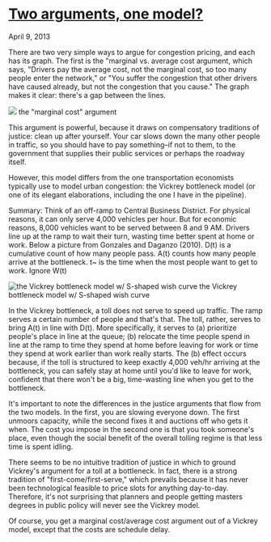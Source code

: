 # [Two arguments, one model?](/2013/04/09/two-arguments-one-model/ "Two arguments, one model?")

April 9, 2013

There are two very simple ways to argue for congestion pricing, and each has its graph. The first is the "marginal vs. average cost argument, which says, "Drivers pay the average cost, not the marginal cost, so too many people enter the network," or "You suffer the congestion that other  drivers have caused already, but not the congestion that you cause." The graph makes it clear: there's a gap between the lines.

![](http://upload.wikimedia.org/wikipedia/commons/c/c7/TE-Pricing-EquilibriumCongestion.png)
the "marginal cost" argument

This argument is powerful, because it draws on compensatory traditions of justice: clean up after yourself. Your car slows down the many other people in traffic, so you should have to pay something&#8211;if not to them, to the government that supplies their public services or perhaps the roadway itself.</p>

However, this model differs from the one transportation economists typically use to model urban congestion: the Vickrey bottleneck model (or one of its elegant elaborations, including the one I have in the pipeline).</p>

Summary: Think of an off-ramp to Central Business District. For physical reasons, it can only serve 4,000 vehicles per hour. But for economic reasons, 8,000 vehicles want to be served between 8 and 9 AM. Drivers line up at the ramp to wait their turn, wasting time better spent at home or work. Below a picture from Gonzales and Daganzo (2010).  D(t) is a cumulative count of how many people pass. A(t) counts how many people arrive at the bottleneck. t~ is the time when the most people want to get to work. Ignore W(t)

![the Vickrey bottleneck model w/ S-shaped wish curve](http://priceroads.com/wp-content/uploads/2013/04/1-s2.0-S0191261512001026-gr1.jpg)
the Vickrey bottleneck model w/ S-shaped wish curve

In the Vickrey bottleneck, a toll does not serve to speed up traffic. The ramp serves a certain number of people and that's that. The toll, rather, serves to bring A(t) in line with D(t). More specifically, it serves to (a) prioritize people's place in line at the queue; (b) relocate the time people spend in line at the ramp to time they spend at home before leaving for work or time they spend at work earlier than work really starts. The (b) effect occurs because, if the toll is structured to keep exactly 4,000 veh/hr arriving at the bottleneck, you can safely stay at home until you'd like to leave for work, confident that there won't be a big, time-wasting line when you get to the bottleneck.

It's important to note the differences in the justice arguments that flow from the two models. In the first, you are slowing everyone down. The first unmoors capacity, while the second fixes it and auctions off who gets it when. The cost you impose in the second one is that you took someone's place, even though the social benefit of the overall tolling regime is that less time is spent idling.

There seems to be no intuitive tradition of justice in which to ground Vickrey's argument for a toll at a bottleneck. In fact, there is a strong tradition of "first-come/first-serve," which prevails because it has never been technological feasible to price slots for anything day-to-day. Therefore, it's not surprising that planners and people getting masters degrees in public policy will never see the Vickrey model.

Of course, you get a marginal cost/average cost argument out of a Vickrey model,  except that the costs are schedule delay.